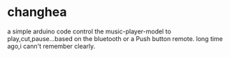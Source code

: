 # changhea
a simple arduino code 
control the music-player-model to play,cut,pause...based on the bluetooth or a Push button remote.
long time ago,i cann't remember clearly.
